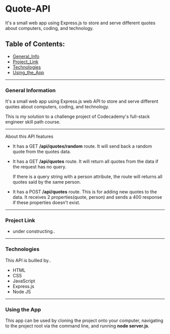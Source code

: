 # Quote-API

It's a small web app using Express.js to store and serve different quotes about computers, coding, and technology.

## Table of Contents:

- [General_Info](#general-information)
- [Project_Link](#project-link)
- [Technologies](#technologies)
- [Using_the_App](#using-the-app)

---

### General Information

It's a small web app using Express.js web API to store and serve different quotes about computers, coding, and technology.

This is my solution to a challenge project of Codecademy's full-stack engineer skill path course.

---

About this API features

- It has a GET **/api/quotes/random** route.
  It will send back a random quote from the quotes data.
- It has a GET **/api/quotes** route.
  It will return all quotes from the data if the request has no query.

  If there is a query string with a person attribute, the route will returns all quotes said by the same person.

- It has a POST **/api/quotes** route.
  This is for adding new quotes to the data.
  It receives 2 properties(quote, person) and sends a 400 response if these properties doesn't exist.

---

### Project Link

- under constructing..

---

### Technologies

This API is builled by..

- HTML
- CSS
- JavaScript
- Express.js
- Node JS

---

### Using the App

This app can be used by cloning the project onto your computer, navigating to the project root via the command line, and running **node server.js**.
